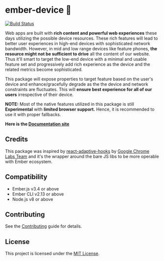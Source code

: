 ember-device 📱
==============================================================================

[![Build Status](https://travis-ci.org/gokatz/ember-device.svg?branch=master)](https://travis-ci.org/gokatz/ember-device)

Web apps are built with **rich content and powerful web experiences** these days utilizing the possible device resources. These rich features will lead to better user experiences in high-end devices with sophisticated network bandwidth. However, in mid and low range devices like feature phones, **the resource might not be sufficient to drive** all the content of our website. Thus it'll smart to target the low-end device with a minimal and usable feature set and progressively add rich experience as the device and the related metrics become sophisticated.

This package will expose properties to target feature based on the user's device and enhance/gracefully degrade as the the device and network constraints are fluctuates. This will **ensure best experience for all of our users** irrespective of their device.

**NOTE:** Most of the native features utilized in this package is still **Experimental** with **limited browser support.** Hence, it is recommended to use it with proper fallbacks.

**Here is the [Documentation site](https://ember-device.netlify.com/)**

Credits
------------------------------------------------------------------------------

This package was inspired by [react-adaptive-hooks](https://github.com/GoogleChromeLabs/react-adaptive-hooks/) by 
[Google Chrome Labs Team](https://github.com/GoogleChromeLabs) and it's the wrapper around the bare JS libs to be more operable with Ember ecosystem.


Compatibility
------------------------------------------------------------------------------

* Ember.js v3.4 or above
* Ember CLI v2.13 or above
* Node.js v8 or above


Contributing
------------------------------------------------------------------------------

See the [Contributing](CONTRIBUTING.md) guide for details.


License
------------------------------------------------------------------------------

This project is licensed under the [MIT License](LICENSE.md).
